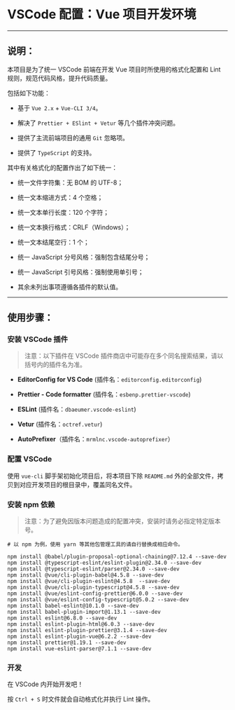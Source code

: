 # VSCode 配置：Vue 项目开发环境

---

## 说明：

本项目是为了统一 VSCode 前端在开发 Vue 项目时所使用的格式化配置和 Lint 规则，规范代码风格，提升代码质量。

包括如下功能：

-   基于 `Vue 2.x` + `Vue-CLI 3/4`。

-   解决了 `Prettier + ESlint + Vetur` 等几个插件冲突问题。

-   提供了主流前端项目的通用 `Git` 忽略项。

-   提供了 `TypeScript` 的支持。

其中有关格式化的配置作出了如下统一：

-   统一文件字符集：无 BOM 的 UTF-8；

-   统一文本缩进方式：4 个空格；

-   统一文本单行长度：120 个字符；

-   统一文本换行格式：CRLF（Windows）；

-   统一文本结尾空行：1 个；

-   统一 JavaScript 分号风格：强制包含结尾分号；

-   统一 JavaScript 引号风格：强制使用单引号；

-   其余未列出事项遵循各插件的默认值。

---

## 使用步骤：

### 安装 VSCode 插件

> 注意：以下插件在 VSCode 插件商店中可能存在多个同名搜索结果，请以括号内的插件名为准。

-   **EditorConfig for VS Code** (插件名：`editorconfig.editorconfig`)

-   **Prettier - Code formatter** (插件名：`esbenp.prettier-vscode`)

-   **ESLint** (插件名：`dbaeumer.vscode-eslint`)

-   **Vetur** (插件名：`octref.vetur`)

-   **AutoPrefixer**（插件名：`mrmlnc.vscode-autoprefixer`）

### 配置 VSCode

使用 `vue-cli` 脚手架初始化项目后，将本项目下除 `README.md` 外的全部文件，拷贝到对应开发项目的根目录中，覆盖同名文件。

### 安装 npm 依赖

> 注意：为了避免因版本问题造成的配置冲突，安装时请务必指定特定版本号。

```shell
# 以 npm 为例，使用 yarn 等其他包管理工具的请自行替换成相应命令。

npm install @babel/plugin-proposal-optional-chaining@7.12.4 --save-dev
npm install @typescript-eslint/eslint-plugin@2.34.0 --save-dev
npm install @typescript-eslint/parser@2.34.0 --save-dev
npm install @vue/cli-plugin-babel@4.5.8 --save-dev
npm install @vue/cli-plugin-eslint@4.5.8  --save-dev
npm install @vue/cli-plugin-typescript@4.5.8 --save-dev
npm install @vue/eslint-config-prettier@6.0.0 --save-dev
npm install @vue/eslint-config-typescript@5.0.2 --save-dev
npm install babel-eslint@10.1.0 --save-dev
npm install babel-plugin-import@1.13.1 --save-dev
npm install eslint@6.8.0 --save-dev
npm install eslint-plugin-html@6.0.3 --save-dev
npm install eslint-plugin-prettier@3.1.4 --save-dev
npm install eslint-plugin-vue@6.2.2 --save-dev
npm install prettier@1.19.1 --save-dev
npm install vue-eslint-parser@7.1.1 --save-dev
```

### 开发

在 VSCode 内开始开发吧！

按 `Ctrl + S` 时文件就会自动格式化并执行 Lint 操作。
